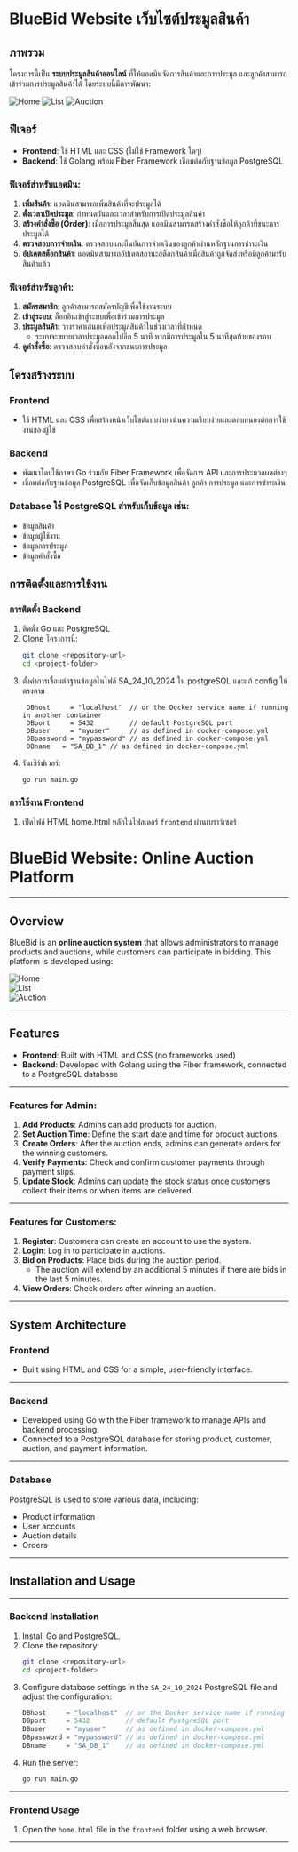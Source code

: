 # BlueBid Website เว็บไซต์ประมูลสินค้า

## ภาพรวม  
โครงการนี้เป็น **ระบบประมูลสินค้าออนไลน์** ที่ให้แอดมินจัดการสินค้าและการประมูล และลูกค้าสามารถเข้าร่วมการประมูลสินค้าได้ โดยระบบนี้มีการพัฒนา:  


![Home](/sorce/usecase/home.png)
![List](/sorce/usecase/auction.png)
![Auction](/sorce/usecase/auction2.png)


## ฟีเจอร์  

- **Frontend**: ใช้ HTML และ CSS (ไม่ใช้ Framework ใดๆ)  
- **Backend**: ใช้ Golang พร้อม Fiber Framework เชื่อมต่อกับฐานข้อมูล PostgreSQL  


### ฟีเจอร์สำหรับแอดมิน:  
1. **เพิ่มสินค้า**: แอดมินสามารถเพิ่มสินค้าที่จะประมูลได้  
2. **ตั้งเวลาเปิดประมูล**: กำหนดวันและเวลาสำหรับการเปิดประมูลสินค้า  
3. **สร้างคำสั่งซื้อ (Order)**: เมื่อการประมูลสิ้นสุด แอดมินสามารถสร้างคำสั่งซื้อให้ลูกค้าที่ชนะการประมูลได้  
4. **ตรวจสอบการจ่ายเงิน**: ตรวจสอบและยืนยันการจ่ายเงินของลูกค้าผ่านหลักฐานการชำระเงิน  
5. **อัปเดตสต็อกสินค้า**: แอดมินสามารถอัปเดตสถานะสต็อกสินค้าเมื่อสินค้าถูกจัดส่งหรือมีลูกค้ามารับสินค้าแล้ว  

### ฟีเจอร์สำหรับลูกค้า:  
1. **สมัครสมาชิก**: ลูกค้าสามารถสมัครบัญชีเพื่อใช้งานระบบ  
2. **เข้าสู่ระบบ**: ล็อกอินเข้าสู่ระบบเพื่อเข้าร่วมการประมูล  
3. **ประมูลสินค้า**: วางราคาเสนอเพื่อประมูลสินค้าในช่วงเวลาที่กำหนด  
   - ระบบจะขยายเวลาประมูลออกไปอีก 5 นาที หากมีการประมูลใน 5 นาทีสุดท้ายของรอบ  
4. **ดูคำสั่งซื้อ**: ตรวจสอบคำสั่งซื้อหลังจากชนะการประมูล  

## โครงสร้างระบบ  

### Frontend  
- ใช้ HTML และ CSS เพื่อสร้างหน้าเว็บไซต์แบบง่าย เน้นความเรียบง่ายและตอบสนองต่อการใช้งานของผู้ใช้  

### Backend  
- พัฒนาโดยใช้ภาษา Go ร่วมกับ Fiber Framework เพื่อจัดการ API และการประมวลผลต่างๆ  
- เชื่อมต่อกับฐานข้อมูล PostgreSQL เพื่อจัดเก็บข้อมูลสินค้า ลูกค้า การประมูล และการชำระเงิน  

### Database ใช้ PostgreSQL สำหรับเก็บข้อมูล เช่น:  
  - ข้อมูลสินค้า  
  - ข้อมูลผู้ใช้งาน  
  - ข้อมูลการประมูล  
  - ข้อมูลคำสั่งซื้อ  

## การติดตั้งและการใช้งาน  

### การติดตั้ง Backend  
1. ติดตั้ง Go และ PostgreSQL  
2. Clone โครงการนี้:  
   ```bash
   git clone <repository-url>
   cd <project-folder>
   ```  
3. ตั้งค่าการเชื่อมต่อฐานข้อมูลในไฟล์ SA_24_10_2024 ใน postgreSQL และแก้ config ให้ตรงตาม
   ```
    DBhost     = "localhost"  // or the Docker service name if running in another container
    DBport     = 5432         // default PostgreSQL port
    DBuser     = "myuser"     // as defined in docker-compose.yml
    DBpassword = "mypassword" // as defined in docker-compose.yml
    DBname   = "SA_DB_1" // as defined in docker-compose.yml
   ```
4. รันเซิร์ฟเวอร์:  
   ```bash
   go run main.go
   ```  

### การใช้งาน Frontend  
1. เปิดไฟล์ HTML home.html หลักในโฟลเดอร์ `frontend` ผ่านเบราว์เซอร์  

# BlueBid Website: Online Auction Platform

---

## Overview  
BlueBid is an **online auction system** that allows administrators to manage products and auctions, while customers can participate in bidding. This platform is developed using:  

![Home](/sorce/usecase/home.png)  
![List](/sorce/usecase/auction.png)  
![Auction](/sorce/usecase/auction2.png)  

---

## Features  

- **Frontend**: Built with HTML and CSS (no frameworks used)  
- **Backend**: Developed with Golang using the Fiber framework, connected to a PostgreSQL database  

---

### Features for Admin:  
1. **Add Products**: Admins can add products for auction.  
2. **Set Auction Time**: Define the start date and time for product auctions.  
3. **Create Orders**: After the auction ends, admins can generate orders for the winning customers.  
4. **Verify Payments**: Check and confirm customer payments through payment slips.  
5. **Update Stock**: Admins can update the stock status once customers collect their items or when items are delivered.  

---

### Features for Customers:  
1. **Register**: Customers can create an account to use the system.  
2. **Login**: Log in to participate in auctions.  
3. **Bid on Products**: Place bids during the auction period.  
   - The auction will extend by an additional 5 minutes if there are bids in the last 5 minutes.  
4. **View Orders**: Check orders after winning an auction.  

---

## System Architecture  

### Frontend  
- Built using HTML and CSS for a simple, user-friendly interface.  

---

### Backend  
- Developed using Go with the Fiber framework to manage APIs and backend processing.  
- Connected to a PostgreSQL database for storing product, customer, auction, and payment information.  

---

### Database  
PostgreSQL is used to store various data, including:  
- Product information  
- User accounts  
- Auction details  
- Orders  

---

## Installation and Usage  

---

### Backend Installation  
1. Install Go and PostgreSQL.  
2. Clone the repository:  
   ```bash
   git clone <repository-url>
   cd <project-folder>
   ```  
3. Configure database settings in the `SA_24_10_2024` PostgreSQL file and adjust the configuration:  
   ```go
   DBhost     = "localhost"  // or the Docker service name if running in another container
   DBport     = 5432         // default PostgreSQL port
   DBuser     = "myuser"     // as defined in docker-compose.yml
   DBpassword = "mypassword" // as defined in docker-compose.yml
   DBname     = "SA_DB_1"    // as defined in docker-compose.yml
   ```  
4. Run the server:  
   ```bash
   go run main.go
   ```  

---

### Frontend Usage  
1. Open the `home.html` file in the `frontend` folder using a web browser.  

---